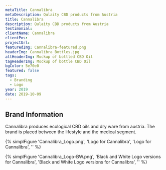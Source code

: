 ```yaml
---
metaTitle: Cannalibra
metaDescription: Qulaity CBD products from Austria
title: Cannalibra
description: Qulaity CBD products from Austria
testimonial: 
clientName: Cannalibra
clientPos: 
projectUrl: 
featuredImg: Cannalibra-featured.png
headerImg: Cannalibra_Bottles.jpg
altHeaderImg: Mockup of bottled CBD Oil
tagHeaderImg: Mockup of bottle CBD Oil
bgColor: 5e70e0
featured: false
tags:
  - Branding
  - Logo
year: 2019
date: 2019-10-09
---
```


## Brand Information

Cannalibra produces ecological CBD oils and dry ware from austria.
The brand is placed between the lifestyle and the medical segment.

{% simplFigure 'Cannalibra_Logo.png', 'Logo for Cannalibra', 'Logo for Cannalibra', '' %}

{% simplFigure 'Cannalibra_Logo-BW.png', 'Black and White Logo versions for Cannalibra', 'Black and White Logo versions for Cannalibra', '' %}
